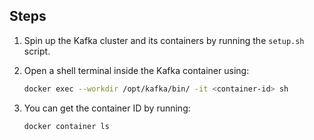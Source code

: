 ## Steps

1. Spin up the Kafka cluster and its containers by running the `setup.sh` script.
2. Open a shell terminal inside the Kafka container using:
   ```bash
   docker exec --workdir /opt/kafka/bin/ -it <container-id> sh

3. You can get the container ID by running:

   ```bash
   docker container ls
   ```

